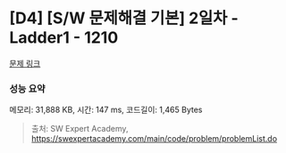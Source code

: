 # [D4] [S/W 문제해결 기본] 2일차 - Ladder1 - 1210 

[문제 링크](https://swexpertacademy.com/main/code/problem/problemDetail.do?contestProbId=AV14ABYKADACFAYh) 

### 성능 요약

메모리: 31,888 KB, 시간: 147 ms, 코드길이: 1,465 Bytes



> 출처: SW Expert Academy, https://swexpertacademy.com/main/code/problem/problemList.do